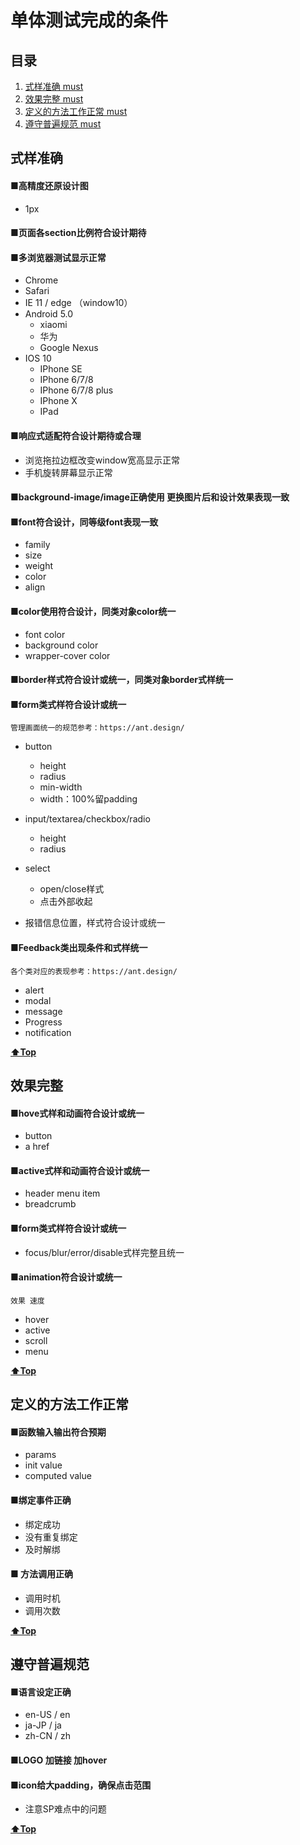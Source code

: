 # 单体测试完成的条件
<a name="table-of-contents"></a>
## 目录

  1. [式样准确 must](#style)
  1. [效果完整 must](#effect)
  1. [定义的方法工作正常 must](#function)
  1. [遵守普遍规范 must](#common)

<a name="style"></a>
## 式样准确

#### ■高精度还原设计图 
+ 1px

#### ■页面各section比例符合设计期待

#### ■多浏览器测试显示正常
+ Chrome 
+ Safari
+ IE 11 / edge  （window10）
+ Android 5.0
  + xiaomi
  + 华为
  + Google Nexus 
+ IOS 10 
  + IPhone SE
  + IPhone 6/7/8
  + IPhone 6/7/8 plus
  + IPhone X
  + IPad
  
 
#### ■响应式适配符合设计期待或合理
+ 浏览拖拉边框改变window宽高显示正常
+ 手机旋转屏幕显示正常

#### ■background-image/image正确使用 更换图片后和设计效果表现一致

#### ■font符合设计，同等级font表现一致
+ family
+ size 
+ weight
+ color
+ align

#### ■color使用符合设计，同类对象color统一
+ font color
+ background color
+ wrapper-cover color

#### ■border样式符合设计或统一，同类对象border式样统一


#### ■form类式样符合设计或统一
    管理画面统一的规范参考：https://ant.design/

+ button
  + height
  + radius
  + min-width
  + width：100%留padding
  
+ input/textarea/checkbox/radio
  + height
  + radius
  
+ select
  + open/close样式
  + 点击外部收起

+ 报错信息位置，样式符合设计或统一


#### ■Feedback类出现条件和式样统一
    各个类对应的表现参考：https://ant.design/
+ alert
+ modal
+ message
+ Progress
+ notification

**[⬆Top](#table-of-contents)**



<a name="effect"></a>
## 效果完整

#### ■hove式样和动画符合设计或统一
+ button 
+ a href
    
#### ■active式样和动画符合设计或统一
+ header menu item
+ breadcrumb 

#### ■form类式样符合设计或统一
  + focus/blur/error/disable式样完整且统一
  

#### ■animation符合设计或统一
    效果 速度
+ hover
+ active
+ scroll
+ menu


**[⬆Top](#table-of-contents)**



<a name="function"></a>
## 定义的方法工作正常

#### ■函数输入输出符合预期
+ params
+ init value
+ computed value

#### ■绑定事件正确
+ 绑定成功
+ 没有重复绑定
+ 及时解绑

#### ■ 方法调用正确
+ 调用时机
+ 调用次数

**[⬆Top](#table-of-contents)**



<a name="common"></a>
## 遵守普遍规范

#### ■语言设定正确
+ en-US / en
+ ja-JP / ja
+ zh-CN / zh

#### ■LOGO  加链接 加hover

#### ■icon给大padding，确保点击范围
  + 注意SP难点中的问题


**[⬆Top](#table-of-contents)**